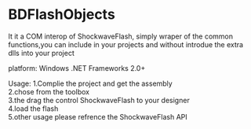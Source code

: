 # BDFlashObjects
It it a COM interop of ShockwaveFlash, simply wraper of the common functions,you can include in your projects
and without introdue the extra dlls into your project


platform:
Windows .NET Frameworks 2.0+

Usage:
1.Complie the project and get the assembly</br>
2.chose from the toolbox</br>
3.the drag the control ShockwaveFlash to your designer</br>
4.load the flash</br>
5.other usage please refrence the ShockwaveFlash API

